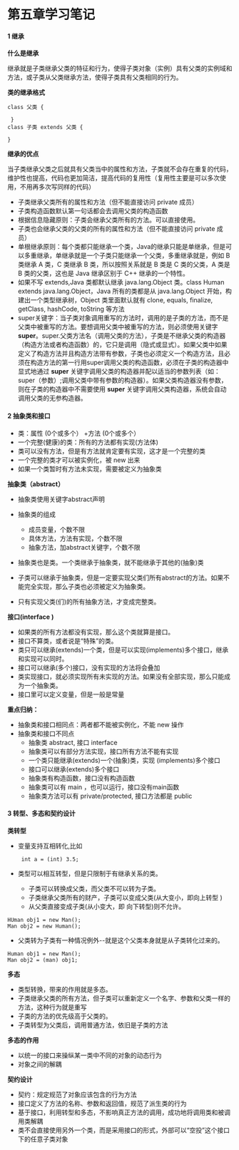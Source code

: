 # 第五章学习笔记

#### 1	继承

**什么是继承**

继承就是子类继承父类的特征和行为，使得子类对象（实例）具有父类的实例域和方法，或子类从父类继承方法，使得子类具有父类相同的行为。

**类的继承格式**

```
class 父类 {

 } 
class 子类 extends 父类 { 

}
```

**继承的优点**

当子类继承父类之后就具有父类当中的属性和方法，子类就不会存在重复的代码，维护性也提高，代码也更加简洁，提高代码的复用性（复用性主要是可以多次使用，不用再多次写同样的代码）

- 子类继承父类所有的属性和方法（但不能直接访问 private 成员）
- 子类构造函数默认第一句话都会去调用父类的构造函数
- 根据信息隐藏原则：子类会继承父类所有的方法。可以直接使用。
- 子类也会继承父类的父类的所有的属性和方法（但不能直接访问 private 成员）
- 单根继承原则：每个类都只能继承一个类，Java的继承只能是单继承，但是可以多重继承，单继承就是一个子类只能继承一个父类，多重继承就是，例如 B 类继承 A 类，C 类继承 B 类，所以按照关系就是 B 类是 C 类的父类，A 类是 B 类的父类，这也是 Java 继承区别于 C++ 继承的一个特性。
- 如果不写 extends,Java 类都默认继承 java.lang.Object 类。class Human extends java.lang.Object，Java 所有的类都是从 java.lang.Object 开始，构建出一个类型继承树，Object 类里面默认就有 clone, equals, finalize, getClass, hashCode, toString 等方法
- super关键字：当子类对象调用重写的方法时，调用的是子类的方法，而不是父类中被重写的方法。要想调用父类中被重写的方法，则必须使用关键字 **super**。super.父类方法名（调用父类的方法），子类是不继承父类的构造器（构造方法或者构造函数）的，它只是调用（隐式或显式）。如果父类中如果定义了构造方法并且构造方法带有参数，子类也必须定义一个构造方法，且必须在构造方法的第一行用super调用父类的构造函数，必须在子类的构造器中显式地通过 **super** 关键字调用父类的构造器并配以适当的参数列表（如：super（参数）;调用父类中带有参数的构造器）。如果父类构造器没有参数，则在子类的构造器中不需要使用 **super** 关键字调用父类构造器，系统会自动调用父类的无参构造器。

#### 2	抽象类和接口

- 类：属性 (0个或多个） +方法 (0个或多个）
- 一个完整(健康)的类：所有的方法都有实现(方法体)
- 类可以没有方法，但是有方法就肯定要有实现，这才是一个完整的类
- 一个完整的类才可以被实例化，被 new 出来
- 如果一个类暂时有方法未实现，需要被定义为抽象类

**抽象类（abstract）**

- 抽象类使用关键字abstract声明

- 抽象类的组成
  - 成员变量，个数不限
  - 具体方法，方法有实现，个数不限
  - 抽象方法，加abstract关键字，个数不限
- 抽象类也是类。一个类继承于抽象类，就不能继承于其他的(抽象)类
- 子类可以继承于抽象类，但是一定要实现父类们所有abstract的方法。如果不能完全实现，那么子类也必须被定义为抽象类。
- 只有实现父类(们)的所有抽象方法，才变成完整类。

**接口(interface )**

- 如果类的所有方法都没有实现，那么这个类就算是接口。
- 接口不算类，或者说是“特殊”的类。
- 类只可以继承(extends)一个类，但是可以实现(implements)多个接口，继承和实现可以同时。
- 接口可以继承(多个)接口，没有实现的方法将会叠加
- 类实现接口，就必须实现所有未实现的方法。如果没有全部实现，那么只能成为一个抽象类。
- 接口里可以定义变量，但是一般是常量

**重点归纳：**

- 抽象类和接口相同点：两者都不能被实例化，不能 new 操作
- 抽象类和接口不同点
  - 抽象类 abstract, 接口 interface
  - 抽象类可以有部分方法实现，接口所有方法不能有实现
  - 一个类只能继承(extends)一个(抽象)类，实现 (implements)多个接口
  - 接口可以继承(extends)多个接口
  - 抽象类有构造函数，接口没有构造函数
  - 抽象类可以有 main ，也可以运行，接口没有main函数
  - 抽象类方法可以有 private/protected, 接口方法都是 public



#### 3	转型、多态和契约设计

**类转型**

- 变量支持互相转化,比如

  ```
   int a = (int) 3.5;
  ```

- 类型可以相互转型，但是只限制于有继承关系的类。

  - 子类可以转换成父类，而父类不可以转为子类。
  - 子类继承父类所有的财产，子类可以变成父类(从大变小，即向上转型 )
  - 从父类直接变成子类(从小变大，即 向下转型)则不允许。

```
HUman obj1 = new Man();
Man obj2 = new Human();
```

- 父类转为子类有一种情况例外--就是这个父类本身就是从子类转化过来的。

```
Human obj1 = new Man();
Man obj2 = (man) obj1;
```

**多态**

- 类型转换，带来的作用就是多态。
- 子类继承父类的所有方法，但子类可以重新定义一个名字、参数和父类一样的方法，这种行为就是重写
- 子类的方法的优先级高于父类的。
- 子类转型为父类后，调用普通方法，依旧是子类的方法

**多态的作用**

- 以统一的接口来操纵某一类中不同的对象的动态行为
- 对象之间的解耦

**契约设计**

- 契约：规定规范了对象应该包含的行为方法
- 接口定义了方法的名称、参数和返回值，规范了派生类的行为
- 基于接口，利用转型和多态，不影响真正方法的调用，成功地将调用类和被调用类解耦 
- 类不会直接使用另外一个类，而是采用接口的形式，外部可以“空投”这个接口下的任意子类对象